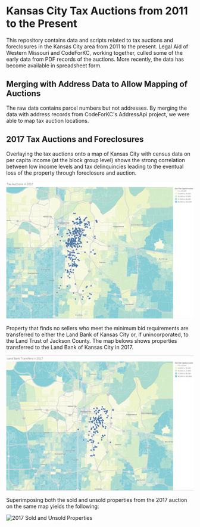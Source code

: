 # Kansas City Tax Auctions from 2011 to the Present

This repository contains data and scripts related to tax auctions and foreclosures in the Kansas City area from 2011 to the present. Legal Aid of Western Missouri and CodeForKC, working together, culled some of the early data from PDF records of the auctions. More recently, the data has become available in spreadsheet form. 

## Merging with Address Data to Allow Mapping of Auctions
The raw data contains parcel numbers but not addresses. By merging the data with address records from CodeForKC's AddressApi project, we were able to map tax auction locations.

## 2017 Tax Auctions and Foreclosures

Overlaying the tax auctions onto a map of Kansas City with census data on per capita income (at the block group level) shows the strong correlation between low income levels and tax delinquincies leading to the eventual loss of the property through foreclosure and auction.

![2017 KC Tax Auctions](https://github.com/buzwells/kc-tax-auctions/blob/master/img/KC-Tax-Auctions-2017.png)

Property that finds no sellers who meet the minimum bid requirements are transferred to either the Land Bank of Kansas City or, if unincorporated, to the Land Trust of Jackson County. The map belows shows properties transferred to the Land Bank of Kansas City in 2017.

![2017 Land Bank Transfers](https://github.com/buzwells/kc-tax-auctions/blob/master/img/KC-Land-Bank-Transfers-2017.png)

Superimposing both the sold and unsold properties from the 2017 auction on the same map yields the following:

![2017 Sold and Unsold Properties](https://github.com/buzwells/kc-tax-auctions/img/Tax-Auctions-Sold-and-Unsold-2017.png")


